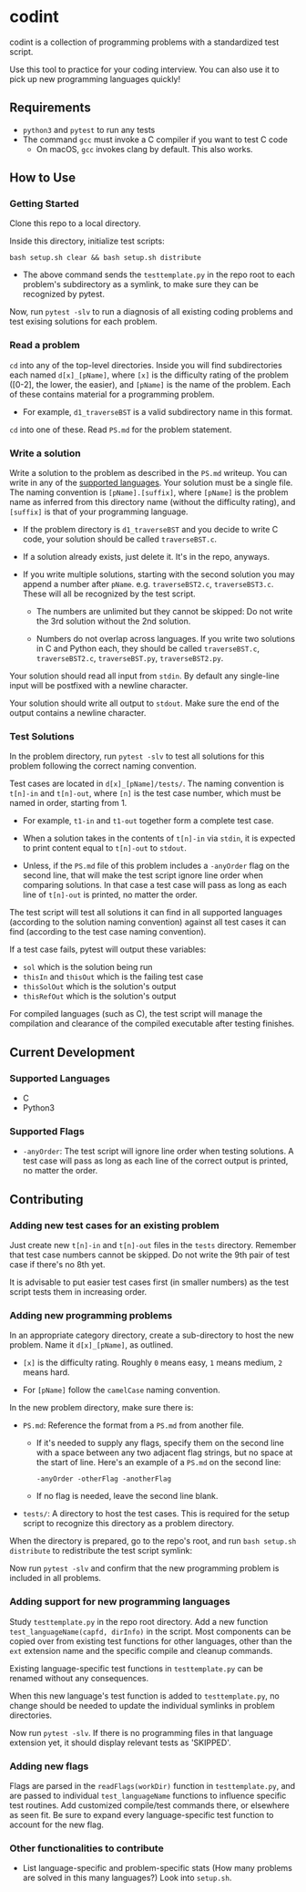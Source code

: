 # codint

codint is a collection of programming problems with a standardized test
script.

Use this tool to practice for your coding interview. You can also use it to
pick up new programming languages quickly!

## Requirements

- `python3` and `pytest` to run any tests
- The command `gcc` must invoke a C compiler if you want to test C code
  - On macOS, `gcc` invokes clang by default. This also works.

## How to Use

### Getting Started

Clone this repo to a local directory.

Inside this directory, initialize test scripts:

```
bash setup.sh clear && bash setup.sh distribute
```

- The above command sends the `testtemplate.py` in the repo root to each
  problem's subdirectory as a symlink, to make sure they can be recognized by
  pytest.

Now, run `pytest -slv` to run a diagnosis of all existing coding problems and
test exising solutions for each problem.

### Read a problem

`cd` into any of the top-level directories. Inside you will find
subdirectories each named `d[x]_[pName]`, where `[x]` is the difficulty rating
of the problem ([0-2], the lower, the easier), and `[pName]` is the name of the
problem. Each of these contains material for a programming problem.

- For example, `d1_traverseBST` is a valid subdirectory name in this format.

`cd` into one of these. Read `PS.md` for the problem statement.

### Write a solution

Write a solution to the problem as described in the `PS.md` writeup. You can
write in any of the [supported languages](#supported-languages). Your solution
must be a single file. The naming convention is `[pName].[suffix]`, where
`[pName]` is the problem name as inferred from this directory name (without the
difficulty rating), and `[suffix]` is that of your programming language.

- If the problem directory is `d1_traverseBST` and you decide to write C code,
  your solution should be called `traverseBST.c`.

- If a solution already exists, just delete it. It's in the repo, anyways.

- If you write multiple solutions, starting with the second solution you may
  append a number after `pName`. e.g. `traverseBST2.c`, `traverseBST3.c`.
  These will all be recognized by the test script.

  - The numbers are unlimited but they cannot be skipped: Do not write the 3rd
    solution without the 2nd solution.

  - Numbers do not overlap across languages. If you write two solutions in C
    and Python each, they should be called `traverseBST.c`, `traverseBST2.c`,
    `traverseBST.py`, `traverseBST2.py`.

Your solution should read all input from `stdin`. By default any single-line
input will be postfixed with a newline character.

Your solution should write all output to `stdout`. Make sure the end of the output contains a
newline character.

### Test Solutions

In the problem directory, run `pytest -slv` to test all solutions for this
problem following the correct naming convention.

Test cases are located in `d[x]_[pName]/tests/`. The naming convention is
`t[n]-in` and `t[n]-out`, where `[n]` is the test case number, which must be
named in order, starting from 1.

- For example, `t1-in` and `t1-out` together form a complete test case.

- When a solution takes in the contents of `t[n]-in` via `stdin`, it is
  expected to print content equal to `t[n]-out` to `stdout`.

- Unless, if the `PS.md` file of this problem includes a `-anyOrder` flag on
  the second line, that will make the test script ignore line order when
  comparing solutions. In that case a test case will pass as long as each line
  of `t[n]-out` is printed, no matter the order.

The test script will test all solutions it can find in all supported languages
(according to the solution naming convention) against all test cases it can
find (according to the test case naming convention).

If a test case fails, pytest will output these variables:

- `sol` which is the solution being run
- `thisIn` and `thisOut` which is the failing test case
- `thisSolOut` which is the solution's output
- `thisRefOut` which is the solution's output

For compiled languages (such as C), the test script will manage the
compilation and clearance of the compiled executable after testing finishes.

## Current Development

### Supported Languages

- C
- Python3

### Supported Flags

- `-anyOrder`: The test script will ignore line order when testing solutions.
  A test case will pass as long as each line of the correct output is printed,
  no matter the order.

## Contributing

### Adding new test cases for an existing problem

Just create new `t[n]-in` and `t[n]-out` files in the `tests` directory.
Remember that test case numbers cannot be skipped. Do not write the 9th pair
of test case if there's no 8th yet.

It is advisable to put easier test cases first (in smaller numbers) as the
test script tests them in increasing order.

### Adding new programming problems

In an appropriate category directory, create a sub-directory to host the new
problem. Name it `d[x]_[pName]`, as outlined.

- `[x]` is the difficulty rating. Roughly `0` means easy, `1` means medium,
  `2` means hard.

- For `[pName]` follow the `camelCase` naming convention.

In the new problem directory, make sure there is:

- `PS.md`: Reference the format from a `PS.md` from another file.

  - If it's needed to supply any flags, specify them on the second line with a
    space between any two adjacent flag strings, but no space at the start of
    line. Here's an example of a `PS.md` on the second line:

    ```
    -anyOrder -otherFlag -anotherFlag
    ```

  - If no flag is needed, leave the second line blank.

- `tests/`: A directory to host the test cases. This is required for the setup
  script to recognize this directory as a problem directory.

When the directory is prepared, go to the repo's root, and run `bash setup.sh
distribute` to redistribute the test script symlink:

Now run `pytest -slv` and confirm that the new programming problem is included
in all problems.

### Adding support for new programming languages

Study `testtemplate.py` in the repo root directory. Add a new function
`test_languageName(capfd, dirInfo)` in the script. Most components can be
copied over from existing test functions for other languages, other than the
`ext` extension name and the specific compile and cleanup commands.

Existing language-specific test functions in `testtemplate.py` can be renamed
without any consequences.

When this new language's test function is added to `testtemplate.py`, no
change should be needed to update the individual symlinks in problem
directories.

Now run `pytest -slv`. If there is no programming files in that language
extension yet, it should display relevant tests as 'SKIPPED'.

### Adding new flags

Flags are parsed in the `readFlags(workDir)` function in `testtemplate.py`,
and are passed to individual `test_languageName` functions to influence
specific test routines.  Add customized compile/test commands there, or
elsewhere as seen fit.  Be sure to expand every language-specific test
function to account for the new flag.

### Other functionalities to contribute

- List language-specific and problem-specific stats (How many problems are
  solved in this many languages?) Look into `setup.sh`.
